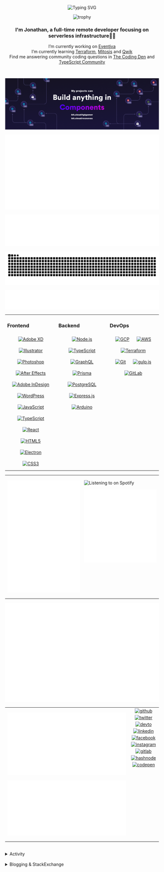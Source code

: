 <div align="center">

![Typing SVG](https://readme-typing-svg.demolab.com?font=Fira+Code&pause=1000&color=1AA9F7¢er=true&vCenter=true&width=275&lines=%3C+%F0%9F%91%8B+Hola%2C+World!+%3E;%3C+%F0%9F%91%8B+Hello%2C+World!+%3E;%3C+%F0%9F%91%8B+Bonjour%2C+World!+%3E;%3C+%F0%9F%91%8B+Welcome%2C+World+%3E)

</div>

<div align="center">

![trophy](https://github-profile-trophy.vercel.app/?username=tgtgamer&no-bg=true&no-frame=true&column=-1&margin-w=15)

</div>  
  
<div align="center">
  
###  I'm Jonathan, a full-time remote developer focusing on serverless infrastructure👨‍💻

I’m currently working on [Eventiva](https://github.com/eventiva/eventiva) </br>
I’m currently learning [Terraform](https://www.terraform.io/), [Mitosis](https://mitosis.builder.io/) and [Qwik](https://qwik.builder.io/) </br>
Find me answering community coding questions in [The Coding Den](https://discord.com/invite/code) and [TypeScript Community](https://discord.gg/typescript)

</div>
<br/>

<div align="center">

[![bit.cloud](./assets/Bit.cloud.png)](https://bit.cloud/tgtgamer)

</div>

<div align="center">

![Metrics](metrics/section-intro.svg)

</div>

<div align="center">

![Metrics](metrics/section-habbits.svg)

<picture>
  <source media="(prefers-color-scheme: dark)" srcset="games/github-snake-dark.svg" />
  <source media="(prefers-color-scheme: light)" srcset="games/github-snake.svg" />
  <img alt="github-snake" src="games/github-snake.svg" />
</picture>

![Metrics](metrics/section-languages.svg)

</div>

<table><tr><td valign="top" width="33%">

### Frontend

<div align="center">  
<a href="https://www.adobe.com/in/products/xd.html" target="_blank"><img style="margin: 10px" src="https://profilinator.rishav.dev/skills-assets/adobexd.png" alt="Adobe XD" height="50" /></a>  
<a href="https://www.adobe.com/in/products/illustrator.html" target="_blank"><img style="margin: 10px" src="https://profilinator.rishav.dev/skills-assets/adobe_illustrator-icon.svg" alt="Illustrator" height="50" /></a>  
<a href="https://www.adobe.com/in/products/photoshop.html" target="_blank"><img style="margin: 10px" src="https://profilinator.rishav.dev/skills-assets/photoshop-plain.svg" alt="Photoshop" height="50" /></a>  
<a href="https://www.adobe.com/in/products/aftereffects.html" target="_blank"><img style="margin: 10px" src="https://profilinator.rishav.dev/skills-assets/aftereffects.png" alt="After Effects" height="50" /></a>  
<a href="https://www.adobe.com/in/products/indesign.html" target="_blank"><img style="margin: 10px" src="https://profilinator.rishav.dev/skills-assets/adobeindesign.svg" alt="Adobe InDesign" height="50" /></a>  
<a href="https://wordpress.com/" target="_blank"><img style="margin: 10px" src="https://profilinator.rishav.dev/skills-assets/wordpress.png" alt="WordPress" height="50" /></a>  
<a href="https://www.javascript.com/" target="_blank"><img style="margin: 10px" src="https://profilinator.rishav.dev/skills-assets/javascript-original.svg" alt="JavaScript" height="50" /></a>  
<a href="https://www.typescriptlang.org/" target="_blank"><img style="margin: 10px" src="https://profilinator.rishav.dev/skills-assets/typescript-original.svg" alt="TypeScript" height="50" /></a>  
<a href="https://reactjs.org/" target="_blank"><img style="margin: 10px" src="https://profilinator.rishav.dev/skills-assets/react-original-wordmark.svg" alt="React" height="50" /></a>  
<a href="https://en.wikipedia.org/wiki/HTML5" target="_blank"><img style="margin: 10px" src="https://profilinator.rishav.dev/skills-assets/html5-original-wordmark.svg" alt="HTML5" height="50" /></a>  
<a href="https://www.electronjs.org/" target="_blank"><img style="margin: 10px" src="https://profilinator.rishav.dev/skills-assets/electron-original.svg" alt="Electron" height="50" /></a>  
<a href="https://www.w3schools.com/css/" target="_blank"><img style="margin: 10px" src="https://profilinator.rishav.dev/skills-assets/css3-original-wordmark.svg" alt="CSS3" height="50" /></a>  
</div>

</td><td valign="top" width="33%">

### Backend

<div align="center">  
<a href="https://nodejs.org/" target="_blank"><img style="margin: 10px" src="https://profilinator.rishav.dev/skills-assets/nodejs-original-wordmark.svg" alt="Node.js" height="50" /></a>  
<a href="https://www.typescriptlang.org/" target="_blank"><img style="margin: 10px" src="https://profilinator.rishav.dev/skills-assets/typescript-original.svg" alt="TypeScript" height="50" /></a>  
<a href="https://graphql.org/" target="_blank"><img style="margin: 10px" src="https://profilinator.rishav.dev/skills-assets/graphql.png" alt="GraphQL" height="50" /></a>  
<a href="https://www.prisma.io/" target="_blank"><img style="margin: 10px" src="https://profilinator.rishav.dev/skills-assets/prisma.png" alt="Prisma" height="50" /></a>  
<a href="https://www.postgresql.org/" target="_blank"><img style="margin: 10px" src="https://profilinator.rishav.dev/skills-assets/postgresql-original-wordmark.svg" alt="PostgreSQL" height="50" /></a>  
<a href="https://expressjs.com/" target="_blank"><img style="margin: 10px" src="https://profilinator.rishav.dev/skills-assets/express-original-wordmark.svg" alt="Express.js" height="50" /></a>  
<a href="https://www.arduino.cc/" target="_blank"><img style="margin: 10px" src="https://profilinator.rishav.dev/skills-assets/arduino.png" alt="Arduino" height="50" /></a>  
</div>

</td><td valign="top" width="33%">

### DevOps

<div align="center">  
<a href="https://cloud.google.com/" target="_blank"><img style="margin: 10px" src="https://profilinator.rishav.dev/skills-assets/google_cloud-icon.svg" alt="GCP" height="50" /></a>  
<a href="https://aws.amazon.com/" target="_blank"><img style="margin: 10px" src="https://profilinator.rishav.dev/skills-assets/amazonwebservices-original-wordmark.svg" alt="AWS" height="50" /></a>  
<a href="https://www.terraform.io/" target="_blank"><img style="margin: 10px" src="https://profilinator.rishav.dev/skills-assets/terraformio-icon.svg" alt="Terraform" height="50" /></a>  
<a href="https://github.com/" target="_blank"><img style="margin: 10px" src="https://profilinator.rishav.dev/skills-assets/git-scm-icon.svg" alt="Git" height="50" /></a>  
<a href="https://gulpjs.com/" target="_blank"><img style="margin: 10px" src="https://profilinator.rishav.dev/skills-assets/gulp-plain.svg" alt="gulp.js" height="50" /></a>  
<a href="https://about.gitlab.com/" target="_blank"><img style="margin: 10px" src="https://profilinator.rishav.dev/skills-assets/gitlab.svg" alt="GitLab" height="50" /></a>  
</div>

</td></tr></table>

<table style="border: none;"><tr style="border: none;"><td valign="top" width="50%" style="border: none;">

![Metrics](metrics/section-sponsors.svg)

</td><td valign="top" width="50%" style="border: none;">

![Listening to on Spotify](https://spotify-github-profile.vercel.app/api/view?uid=21xc6lko2t6sn466piiwtnhuq&cover_image=true&theme=novatorem&bar_color_cover=true)

![Metrics](metrics/section-leetcode.svg)

</td></tr></table>

![Metrics](metrics/section-achievements.svg)


<table style="border: none;"><tr style="border: none;"><td valign="top" width="80%" style="border: none;">

![Metrics](metrics/section-code.svg)

![Metrics](metrics/section-followup.svg)


</td><td valign="top" width="20%" style="border: none;">

<div align="center">

<a href="https://github.com/TGTGamer" target="_blank">
<img src=https://img.shields.io/badge/github-%2324292e.svg?&style=for-the-badge&logo=github&logoColor=white alt=github style="margin-bottom: 5px;" />
</a>

<a href="https://twitter.com/TGTGamer" target="_blank">
<img src=https://img.shields.io/badge/twitter-%2300acee.svg?&style=for-the-badge&logo=twitter&logoColor=white alt=twitter style="margin-bottom: 5px;" />
</a>

<a href="https://dev.to/TGTGamer" target="_blank">
<img src=https://img.shields.io/badge/dev.to-%2308090A.svg?&style=for-the-badge&logo=dev.to&logoColor=white alt=devto style="margin-bottom: 5px;" />
</a>

<a href="https://linkedin.com/in/tgtgamer" target="_blank">
<img src=https://img.shields.io/badge/linkedin-%231E77B5.svg?&style=for-the-badge&logo=linkedin&logoColor=white alt=linkedin style="margin-bottom: 5px;" />
</a>

<a href="https://www.facebook.com/jonathanstevens144" target="_blank">
<img src=https://img.shields.io/badge/facebook-%232E87FB.svg?&style=for-the-badge&logo=facebook&logoColor=white alt=facebook style="margin-bottom: 5px;" />
</a>

<a href="https://instagram.com/tgtgamer" target="_blank">
<img src=https://img.shields.io/badge/instagram-%23000000.svg?&style=for-the-badge&logo=instagram&logoColor=white alt=instagram style="margin-bottom: 5px;" />
</a>

<a href="https://gitlab.com/TGTGamer" target="_blank">
<img src=https://img.shields.io/badge/gitlab-330F63.svg?&style=for-the-badge&logo=gitlab&logoColor=white alt=gitlab style="margin-bottom: 5px;" />
</a>

<a href="https://hashnode.com/@TGTGamer" target="_blank">
<img src=https://img.shields.io/badge/hashnode-%232962FF.svg?&style=for-the-badge&logo=hashnode&logoColor=white alt=hashnode style="margin-bottom: 5px;" />
</a>

<a href="https://codepen.com/TGTGamer" target="_blank">
<img src=https://img.shields.io/badge/codepen-%23131417.svg?&style=for-the-badge&logo=codepen&logoColor=white alt=codepen style="margin-bottom: 5px;" />
</a>  
</div>

</td></tr></table>

<br/>

<details><summary> Activity </summary>
  
<table><tr><td valign="top" width="50%">

<!--START_SECTION:activity-->

1. 🎉 Merged PR [#584](https://github.com/Eventiva/Eventiva/pull/584) in [Eventiva/Eventiva](https://github.com/Eventiva/Eventiva)
2. 🎉 Merged PR [#585](https://github.com/Eventiva/Eventiva/pull/585) in [Eventiva/Eventiva](https://github.com/Eventiva/Eventiva)
3. 🗣 Commented on [#1021](https://github.com/zenstackhq/zenstack/pull/1021#issuecomment-1999670543) in [zenstackhq/zenstack](https://github.com/zenstackhq/zenstack)
4. 🗣 Commented on [#283](https://github.com/di-sukharev/opencommit/issues/283#issuecomment-1975264015) in [di-sukharev/opencommit](https://github.com/di-sukharev/opencommit)
5. 🎉 Merged PR [#580](https://github.com/Eventiva/Eventiva/pull/580) in [Eventiva/Eventiva](https://github.com/Eventiva/Eventiva)
6. 🎉 Merged PR [#579](https://github.com/Eventiva/Eventiva/pull/579) in [Eventiva/Eventiva](https://github.com/Eventiva/Eventiva)
7. 🎉 Merged PR [#577](https://github.com/Eventiva/Eventiva/pull/577) in [Eventiva/Eventiva](https://github.com/Eventiva/Eventiva)
8. 🎉 Merged PR [#583](https://github.com/Eventiva/Eventiva/pull/583) in [Eventiva/Eventiva](https://github.com/Eventiva/Eventiva)
9. 🎉 Merged PR [#581](https://github.com/Eventiva/Eventiva/pull/581) in [Eventiva/Eventiva](https://github.com/Eventiva/Eventiva)
10. 🎉 Merged PR [#582](https://github.com/Eventiva/Eventiva/pull/582) in [Eventiva/Eventiva](https://github.com/Eventiva/Eventiva)
11. 💪 Opened PR [#583](https://github.com/Eventiva/Eventiva/pull/583) in [Eventiva/Eventiva](https://github.com/Eventiva/Eventiva)
12. 💪 Opened PR [#582](https://github.com/Eventiva/Eventiva/pull/582) in [Eventiva/Eventiva](https://github.com/Eventiva/Eventiva)
13. 💪 Opened PR [#581](https://github.com/Eventiva/Eventiva/pull/581) in [Eventiva/Eventiva](https://github.com/Eventiva/Eventiva)
14. 🗣 Commented on [#2885](https://github.com/gitbutlerapp/gitbutler/issues/2885#issuecomment-1967558595) in [gitbutlerapp/gitbutler](https://github.com/gitbutlerapp/gitbutler)
15. 🗣 Commented on [#2930](https://github.com/gitbutlerapp/gitbutler/issues/2930#issuecomment-1967492262) in [gitbutlerapp/gitbutler](https://github.com/gitbutlerapp/gitbutler)
16. ❗ Opened issue [#2932](https://github.com/gitbutlerapp/gitbutler/issues/2932) in [gitbutlerapp/gitbutler](https://github.com/gitbutlerapp/gitbutler)
17. 🗣 Commented on [#2885](https://github.com/gitbutlerapp/gitbutler/issues/2885#issuecomment-1967486162) in [gitbutlerapp/gitbutler](https://github.com/gitbutlerapp/gitbutler)
18. 🎉 Merged PR [#575](https://github.com/Eventiva/Eventiva/pull/575) in [Eventiva/Eventiva](https://github.com/Eventiva/Eventiva)
19. 🎉 Merged PR [#576](https://github.com/Eventiva/Eventiva/pull/576) in [Eventiva/Eventiva](https://github.com/Eventiva/Eventiva)
20. 🎉 Merged PR [#574](https://github.com/Eventiva/Eventiva/pull/574) in [Eventiva/Eventiva](https://github.com/Eventiva/Eventiva)
21. 🎉 Merged PR [#573](https://github.com/Eventiva/Eventiva/pull/573) in [Eventiva/Eventiva](https://github.com/Eventiva/Eventiva)
22. 🎉 Merged PR [#572](https://github.com/Eventiva/Eventiva/pull/572) in [Eventiva/Eventiva](https://github.com/Eventiva/Eventiva)
23. 🗣 Commented on [#1020](https://github.com/zenstackhq/zenstack/issues/1020#issuecomment-1962007864) in [zenstackhq/zenstack](https://github.com/zenstackhq/zenstack)
24. 🗣 Commented on [#1021](https://github.com/zenstackhq/zenstack/pull/1021#issuecomment-1958533089) in [zenstackhq/zenstack](https://github.com/zenstackhq/zenstack)
25. 🗣 Commented on [#1019](https://github.com/zenstackhq/zenstack/pull/1019#issuecomment-1958531596) in [zenstackhq/zenstack](https://github.com/zenstackhq/zenstack)
26. ❌ Closed PR [#569](https://github.com/Eventiva/Eventiva/pull/569) in [Eventiva/Eventiva](https://github.com/Eventiva/Eventiva)
27. ❌ Closed PR [#567](https://github.com/Eventiva/Eventiva/pull/567) in [Eventiva/Eventiva](https://github.com/Eventiva/Eventiva)
28. ❌ Closed PR [#532](https://github.com/Eventiva/Eventiva/pull/532) in [Eventiva/Eventiva](https://github.com/Eventiva/Eventiva)
29. ❌ Closed PR [#545](https://github.com/Eventiva/Eventiva/pull/545) in [Eventiva/Eventiva](https://github.com/Eventiva/Eventiva)
30. ❌ Closed PR [#544](https://github.com/Eventiva/Eventiva/pull/544) in [Eventiva/Eventiva](https://github.com/Eventiva/Eventiva)
31. ❌ Closed PR [#542](https://github.com/Eventiva/Eventiva/pull/542) in [Eventiva/Eventiva](https://github.com/Eventiva/Eventiva)
32. ❌ Closed PR [#541](https://github.com/Eventiva/Eventiva/pull/541) in [Eventiva/Eventiva](https://github.com/Eventiva/Eventiva)
33. ❌ Closed PR [#540](https://github.com/Eventiva/Eventiva/pull/540) in [Eventiva/Eventiva](https://github.com/Eventiva/Eventiva)
34. ❌ Closed PR [#539](https://github.com/Eventiva/Eventiva/pull/539) in [Eventiva/Eventiva](https://github.com/Eventiva/Eventiva)
<!--END_SECTION:activity-->

</td></tr></table></details>

<br/>

<details>
 <summary> Blogging & StackExchange </summary>
  
<!-- BLOG-POST-LIST:START -->
- [Tensorflow React - Error: modelWeightsID must be a number or number array when import](https://stackoverflow.com/questions/74309939/tensorflow-react-error-modelweightsid-must-be-a-number-or-number-array-when-i)
- [Answer by Jonathan Stevens for Fetch status on audio stream - HTTP Response](https://stackoverflow.com/questions/67752301/fetch-status-on-audio-stream-http-response/67757137#67757137)
- [Fetch status on audio stream - HTTP Response](https://stackoverflow.com/questions/67752301/fetch-status-on-audio-stream-http-response)
- [Github Actions detect author_association](https://stackoverflow.com/questions/63188674/github-actions-detect-author-association)
- [Answer by Jonathan Stevens for React styling - Overflow issues - Expo &amp; Electron single workflow](https://stackoverflow.com/questions/59939824/react-styling-overflow-issues-expo-electron-single-workflow/59941715#59941715)
- [React styling - Overflow issues - Expo &amp; Electron single workflow](https://stackoverflow.com/questions/59939824/react-styling-overflow-issues-expo-electron-single-workflow)
- [React WebkitAppRegion Warnings](https://stackoverflow.com/questions/59870837/react-webkitappregion-warnings)
- [Dialogflow &amp; Express -- Fulfilment](https://stackoverflow.com/questions/57964582/dialogflow-express-fulfilment)
- [Answer by Jonathan Stevens for SVG Changing specific colour - CSS &amp; JS](https://stackoverflow.com/questions/51461082/svg-changing-specific-colour-css-js/51467484#51467484)
- [SVG Changing specific colour - CSS &amp; JS](https://stackoverflow.com/questions/51461082/svg-changing-specific-colour-css-js)
- [Complex Wireframe to solid for use in Autodesk 2018](https://stackoverflow.com/questions/47948929/complex-wireframe-to-solid-for-use-in-autodesk-2018)
- [Cookie based Redirection using Javascript](https://stackoverflow.com/questions/47686107/cookie-based-redirection-using-javascript)
- [How to make the bot know if its messaged someone before? C# based SteamBot](https://stackoverflow.com/questions/44035406/how-to-make-the-bot-know-if-its-messaged-someone-before-c-sharp-based-steambot)
- [How to convert fs:path to variable](https://stackoverflow.com/questions/43879791/how-to-convert-fspath-to-variable)
<!-- BLOG-POST-LIST:END -->
  
</details>
<br />
